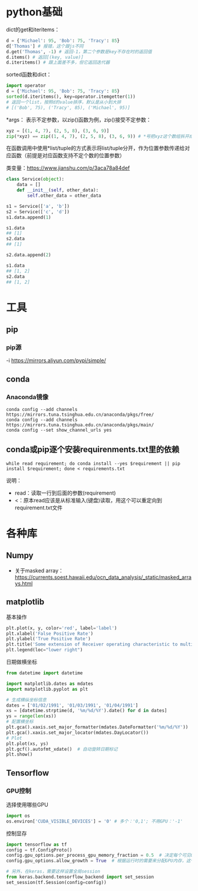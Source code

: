 # python基础

dict的get和iteritems：
```py
d = {'Michael': 95, 'Bob': 75, 'Tracy': 85}
d['Thomas'] # 报错，这个跟js不同
d.get('Thomas', -1) # 返回-1，第二个参数是key不存在时的返回值
d.items() # 返回[(key, value)]
d.iteritems() # 跟上面差不多，但它返回迭代器
```

sorted函数和dict：
```py
import operator
d = {'Michael': 95, 'Bob': 75, 'Tracy': 85}
sorted(d.iteritems(), key=operator.itemgetter(1))
# 返回一个list，按照d的value排序，默认是从小到大排
# [('Bob', 75), ('Tracy', 85), ('Michael', 95)]
```

*args：
表示不定参数，以zip()函数为例，zip()接受不定参数：
```py
xyz = [(1, 4, 7), (2, 5, 8), (3, 6, 9)]
zip(*xyz) == zip((1, 4, 7), (2, 5, 8), (3, 6, 9)) # *号把xyz这个数组拆开成三个参数了
```

在函数调用中使用*list/tuple的方式表示将list/tuple分开，作为位置参数传递给对应函数（前提是对应函数支持不定个数的位置参数）

类变量：https://www.jianshu.com/p/3aca78a84def

```py
class Service(object):
    data = []
    def __init__(self, other_data):
        self.other_data = other_data

s1 = Service(['a', 'b'])
s2 = Service(['c', 'd'])
s1.data.append(1)

s1.data
## [1]
s2.data
## [1]

s2.data.append(2)

s1.data
## [1, 2]
s2.data
## [1, 2]
```

# 工具

## pip

### pip源
-i https://mirrors.aliyun.com/pypi/simple/

## conda

### Anaconda镜像

```
conda config --add channels https://mirrors.tuna.tsinghua.edu.cn/anaconda/pkgs/free/
conda config --add channels https://mirrors.tuna.tsinghua.edu.cn/anaconda/pkgs/main/
conda config --set show_channel_urls yes
```

## conda或pip逐个安装requirenments.txt里的依赖
```shell
while read requirement; do conda install --yes $requirement || pip install $requirement; done < requirements.txt
```
说明：

* read：读取一行到后面的参数(requirement)
* <：原本read应该是从标准输入(键盘)读取，用这个可以重定向到requirement.txt文件

# 各种库

## Numpy
* 关于masked array：https://currents.soest.hawaii.edu/ocn_data_analysis/_static/masked_arrays.html

## matplotlib
基本操作
```py
plt.plot(x, y, color='red', label='label')
plt.xlabel('False Positive Rate')
plt.ylabel('True Positive Rate')
plt.title('Some extension of Receiver operating characteristic to multi-class')
plt.legend(loc="lower right")
```

日期做横坐标
```py
from datetime import datetime

import matplotlib.dates as mdates
import matplotlib.pyplot as plt

# 生成横纵坐标信息
dates = ['01/02/1991', '01/03/1991', '01/04/1991']
xs = [datetime.strptime(d, '%m/%d/%Y').date() for d in dates]
ys = range(len(xs))
# 配置横坐标
plt.gca().xaxis.set_major_formatter(mdates.DateFormatter('%m/%d/%Y'))
plt.gca().xaxis.set_major_locator(mdates.DayLocator())
# Plot
plt.plot(xs, ys)
plt.gcf().autofmt_xdate()  # 自动旋转日期标记
plt.show()
```

## Tensorflow

### GPU控制
选择使用哪些GPU
```py
import os
os.environ['CUDA_VISIBLE_DEVICES'] = '0' # 多个：'0,1'; 不用GPU：'-1'
```

控制显存
```py
import tensorflow as tf
config = tf.ConfigProto()
config.gpu_options.per_process_gpu_memory_fraction = 0.5  # 决定每个可见GPU应分配到的内存占总内存量的比例
config.gpu_options.allow_growth = True  # 根据运行时的需要来分配GPU内存，这个选项是优先的，设置这个就不用设置per_process_gpu_memory_fraction

# 另外，在keras，需要这样设置全局session
from keras.backend.tensorflow_backend import set_session
set_session(tf.Session(config=config))
```